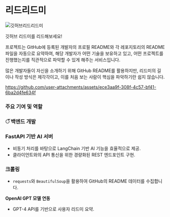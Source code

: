 # 리드리드미

![깃허브리드리드미](https://github.com/user-attachments/assets/64c7f366-0841-4281-bd00-aff79adbc35e)

깃허브 리드미를 리드해보세요!

프로젝트는 GitHub에 등록된 개발자의 프로필 README와 각 레포지토리의 README 파일을 자동으로 요약하여, 해당 개발자가 어떤 기술을 보유하고 있고, 어떤 프로젝트를 진행했는지를 직관적으로 파악할 수 있게 해주는 서비스입니다.

  많은 개발자들이 자신을 소개하기 위해 GitHub README를 활용하지만, 리드미의 길이나 작성 방식은 제각각이고, 이를 처음 보는 사람이 핵심을 파악하기란 쉽지 않습니다.



https://github.com/user-attachments/assets/ece3aa9f-308f-4c57-bf41-6ba2d4fe634f

### 주요 기여 및 역할

### ॅ 백엔드 개발

### **FastAPI 기반 AI 서버**

- 비동기 처리를 바탕으로 LangChain 기반 AI 기능을 효율적으로 제공.
- 클라이언트와의 API 통신을 위한 경량화된 REST 엔드포인트 구현.

### 크롤링

- `requests`와 `BeautifulSoup`을 활용하여 GitHub의 README 데이터를 수집합니다.

**OpenAI GPT 모델 연동**

- GPT-4 API를 기반으로 사용자 리드미 요약.
